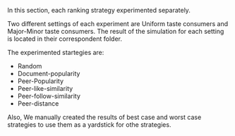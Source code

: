 In this section, each ranking strategy experimented separately.

Two different settings of each experiment are Uniform taste consumers and Major-Minor taste consumers. The result of the simulation for each setting is located in their correspondent folder.

The experimented startegies are: 

  + Random
  + Document-popularity
  + Peer-Popularity
  + Peer-like-similarity
  + Peer-follow-similarity
  + Peer-distance
  
  Also, We manually created the results of best case and worst case strategies to use them as a yardstick for othe strategies. 
